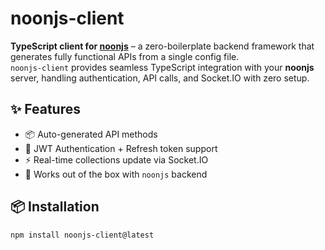 # noonjs-client

**TypeScript client for [noonjs](https://github.com/your-username/noonjs)** – a zero-boilerplate backend framework that generates fully functional APIs from a single config file.  
`noonjs-client` provides seamless TypeScript integration with your **noonjs** server, handling authentication, API calls, and Socket.IO with zero setup.

## ✨ Features

- 📦 Auto-generated API methods
- 🔐 JWT Authentication + Refresh token support
- ⚡ Real-time collections update via Socket.IO
- 🚀 Works out of the box with `noonjs` backend

## 📦 Installation
```bash
npm install noonjs-client@latest
```
